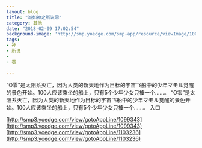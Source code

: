 ```yaml
---
layout: blog
title: "诚如神之所说零"
category: 其他
date: "2018-02-09 17:02:54"
background-image: 'http://smp.yoedge.com/smp-app/resource/viewImage/1003356appline.png'
tags:
- 神
- 所说
-  
- 零

---
```

“O零”是太阳系灭亡，因为人类的新天地作为目标的宇宙飞船中的少年マモル觉醒的景色开始。100人应该乘坐的船上，只有5个少年少女只被一个……。
“O零”是太阳系灭亡，因为人类的新天地作为目标的宇宙飞船中的少年マモル觉醒的景色开始。100人应该乘坐的船上，只有5个少年少女只被一个……。
入口

[http://smp3.yoedge.com/view/gotoAppLine/1099343](http://smp3.yoedge.com/view/gotoAppLine/1099343)
[http://smp3.yoedge.com/view/gotoAppLine/1103236](http://smp3.yoedge.com/view/gotoAppLine/1103236)

        
